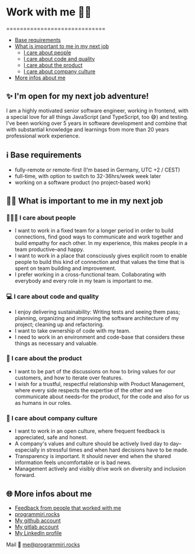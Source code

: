 # Work with me 👩‍💻
=============================

- [Base requirements](#base-requirements)
- [What is important to me in my next job](#What-is-important-to-me-in-my-next-job)
    + [I care about people](#I-care-about-people)
    + [I care about code and quality](#I-care-about-code-and-quality)
    + [I care about the product](#I-care-about-the-product)
    + [I care about company culture](#I-care-about-company-culture)
- [More infos about me](#more-infos-about-me)


## ✨ I'm open for my next job adventure! 

I am a highly motivated senior software engineer, working in frontend, with a special love for all things JavaScript (and TypeScript, too 😅) and testing. I've been working over 5 years in software development and combine that with substantial knowledge and learnings from more than 20 years professional work experience. 

## ℹ️ Base requirements 
- fully-remote or remote-first (I'm based in Germany, UTC +2 / CEST)
- full-time, with option to switch to 32-36hrs/week week later
- working on a software product (no project-based work)

## 💁‍♀️ What is important to me in my next job

### 🧑‍🤝‍🧑 I care about people 
- I want to work in a fixed team for a longer period in order to build connections, find good ways to communicate and work together and build empathy for each other. In my experience, this makes people in a team productive–and happy. 
- I want to work in a place that consciously gives explicit room to enable people to build this kind of connection and that values the time that is spent on team building and improvement. 
- I prefer working in a cross-functional team. Collaborating with everybody and every role in my team is important to me. 

### 💻 I care about code and quality
- I enjoy delivering sustainability: Writing tests and seeing them pass; planning, organizing and improving the software architecture of my project; cleaning up and refactoring. 
- I want to take ownership of code with my team. 
- I need to work in an environment and code-base that considers these things as necessary and valuable.

### 🫶 I care about the product
- I want to be part of the discussions on how to bring values for our customers, and how to iterate over features. 
- I wish for a trustful, respectful relationship with Product Management, where every side respects the expertise of the other and we communicate about needs–for the product, for the code and also for us as humans in our roles.


### 🏢 I care about company culture
- I want to work in an open culture, where frequent feedback is appreciated, safe and honest. 
- A company's values and culture should be actively lived day to day–especially in stressful times and when hard decisions have to be made. 
- Transparency is important. It should never end when the shared information feels uncomfortable or is bad news. 
- Management actively and visibly drive work on diversity and inclusion forward.


## 🌐 More infos about me
- [Feedback from people that worked with me](https://www.linkedin.com/in/mirjam-aulbach/details/recommendations/?detailScreenTabIndex=0)
- [programmiri.rocks](https://programmiri.rocks)
- [My github account](https://github.com/programmiri)
- [My gitlab account](https://gitlab.com/programmiri)
- [My LinkedIn profile](https://www.linkedin.com/in/mirjam-aulbach/)

Mail 💌 [me@programmiri.rocks](mailto:me@programmiri.rocks)
